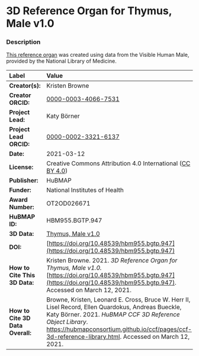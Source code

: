 # 3D Reference Organ for Thymus, Male v1.0

### Description
[This reference organ](https://hubmapconsortium.github.io/ccf/pages/ccf-3d-reference-library.html) was created using data from the Visible Human Male, provided by the National Library of Medicine.

| Label | Value |
| :------------- |:-------------|
| **Creator(s):** | Kristen Browne |
| **Creator ORCID:** | [0000-0003-4066-7531](https://orcid.org/0000-0003-4066-7531) |
| **Project Lead:** | Katy B&ouml;rner |
| **Project Lead ORCID:** | [0000-0002-3321-6137](https://orcid.org/0000-0002-3321-6137) |
| **Date:** | 2021-03-12 |
| **License:** | Creative Commons Attribution 4.0 International ([CC BY 4.0](https://creativecommons.org/licenses/by/4.0/)) |
| **Publisher:** | HuBMAP |
| **Funder:** | National Institutes of Health |
| **Award Number:** | OT2OD026671 |
| **HuBMAP ID:** | HBM955.BGTP.947 |
| **3D Data:** | [Thymus, Male v1.0](https://hubmapconsortium.github.io/ccf-releases/v1.0/models/VH_M_Thymus_v1.0.glb) |
| **DOI:** | [https://doi.org/10.48539/hbm955.bgtp.947](https://doi.org/10.48539/hbm955.bgtp.947) |
| **How to Cite This 3D Data:** | Kristen Browne. 2021. *3D Reference Organ for Thymus, Male v1.0.* [https://doi.org/10.48539/hbm955.bgtp.947](https://doi.org/10.48539/hbm955.bgtp.947). Accessed on March 12, 2021. |
| **How to Cite 3D Data Overall:** | Browne, Kristen, Leonard E. Cross, Bruce W. Herr II, Lisel Record, Ellen Quardokus, Andreas Bueckle, Katy B&ouml;rner. 2021. *HuBMAP CCF 3D Reference Object Library*. https://hubmapconsortium.github.io/ccf/pages/ccf-3d-reference-library.html. Accessed on March 12, 2021. |